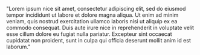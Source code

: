"Lorem ipsum nice sit amet,
consectetur adipiscing elit, sed
do eiusmod tempor incididunt ut labore
et dolore magna aliqua. Ut enim ad
minim veniam, quis nostrud
exercitation ullamco laboris nisi
ut aliquip ex ea commodo consequat.
Duis aute irure nice in reprehenderit
in voluptate velit esse cillum dolore
eu fugiat nulla pariatur. Excepteur
sint occaecat cupidatat non proident,
sunt in culpa qui officia deserunt
mollit anim id est laborum."